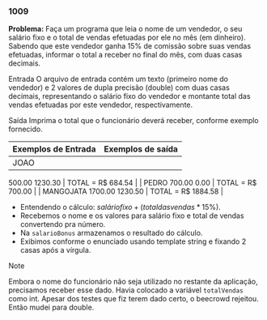 ### 1009

**Problema:** Faça um programa que leia o nome de um vendedor, o seu salário fixo e o total de vendas efetuadas por ele no mês (em dinheiro). Sabendo que este vendedor ganha 15% de comissão sobre suas vendas efetuadas, informar o total a receber no final do mês, com duas casas decimais.

Entrada
O arquivo de entrada contém um texto (primeiro nome do vendedor) e 2 valores de dupla precisão (double) com duas casas decimais, representando o salário fixo do vendedor e montante total das vendas efetuadas por este vendedor, respectivamente.

Saída
Imprima o total que o funcionário deverá receber, conforme exemplo fornecido.

| Exemplos de Entrada | Exemplos de saída |
| --- | --- |
| JOAO
500.00
1230.30 | TOTAL = R$ 684.54 |
| PEDRO
700.00
0.00 | TOTAL = R$ 700.00 |
| MANGOJATA
1700.00
1230.50 | TOTAL = R$ 1884.58 |
- Entendendo o cálculo: $salário fixo + (total das vendas * 15\%)$.
- Recebemos o nome e os valores para salário fixo e total de vendas convertendo pra número.
- Na `salarioBonus` armazenamos o resultado do cálculo.
- Exibimos conforme o enunciado usando template string e fixando 2 casas após a vírgula.

> [!NOTE]
> Embora o nome do funcionário não seja utilizado no restante da aplicação, precisamos receber esse dado.
> Havia colocado a variável `totalVendas` como int. Apesar dos testes que fiz terem dado certo, o beecrowd rejeitou. Então mudei para double.
